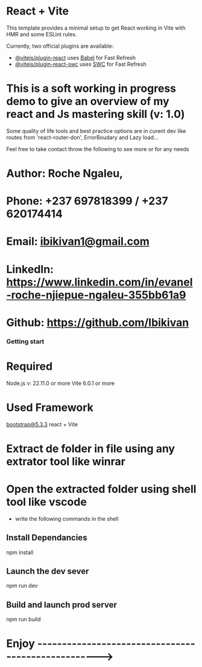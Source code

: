 # React + Vite

This template provides a minimal setup to get React working in Vite with HMR and some ESLint rules.

Currently, two official plugins are available:

- [@vitejs/plugin-react](https://github.com/vitejs/vite-plugin-react/blob/main/packages/plugin-react/README.md) uses [Babel](https://babeljs.io/) for Fast Refresh
- [@vitejs/plugin-react-swc](https://github.com/vitejs/vite-plugin-react-swc) uses [SWC](https://swc.rs/) for Fast Refresh

# This is a soft working in progress demo to give an overview of my react and Js mastering skill (v: 1.0)
Some quality of life tools and best practice options are in curent dev like routes from 'react-router-don',
ErrorBoudary and Lazy load...

Feel free to take contact throw the following to see more or for any needs
# Author: Roche Ngaleu,
# Phone: +237 697818399 / +237 620174414
# Email: ibikivan1@gmail.com
# LinkedIn: https://www.linkedin.com/in/evanel-roche-njiepue-ngaleu-355bb61a9
# Github: https://github.com/Ibikivan

### Getting start
# Required
Node.js v: 22.11.0 or more
Vite 6.0.1 or more

# Used Framework
bootstrap@5.3.3
react + Vite

# Extract de folder in file using any extrator tool like winrar
# Open the extracted folder using shell tool like vscode

- write the following commands in the shell

## Install Dependancies
npm install

## Launch the dev sever
npm run dev

## Build and launch prod server
npm run build

# Enjoy --------------------------------------------------->
